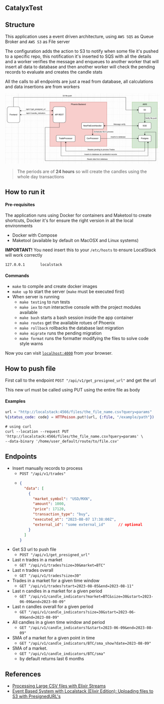 ## CatalyxTest

## Structure

This application uses a event driven architecture, using `AWS SQS` as Queue Broker and `AWS S3` as File server

The configuration adds the action to S3 to notify when some file it's pushed to a specific repo, this notification it's
inserted to SQS with all the details and a worker verifies the message and enqueues to another worker that will insert all
data to database and then another worker will check the pending records to evaluate and creates the candle stats

All the calls to all endpoints are just a read from database, all calculations and data insertions are from workers

![diagram!](diagram.png "diagram")

> The periods are of **24 hours** so will create the candles using the whole day transactions

## How to run it

#### Pre-requisites

The application runs using Docker for containers and Maketool to create shortcuts, Docker it's for ensure the right 
version in all the local environments

- Docker with Compose
- Maketool (available by default on MacOSX and Linux systems)

**IMPORTANT!** You need insert this to your `/etc/hosts` to ensure LocalStack will work correctly

```
127.0.0.1       localstack
```

#### Commands

- `make` to compile and create docker images
- `make up` to start the server (`make` must be executed first)
- When server is running
    - `make testing` to run tests
    - `make iex` to run interactive console with the project modules available
    - `make bash` starts a bash session inside the app container
    - `make routes` get the available rotues of Phoenix
    - `make rollback` rollbacks the database last migration
    - `make migrate` runs the pending migration
    - `make format` runs the formatter modifying the files to solve code style warns

Now you can visit [`localhost:4000`](http://localhost:4000) from your browser.

## How to push file

First call to the endpoint `POST "/api/v1/get_presigned_url"` and get the url

This new url must be called using PUT using the entire file as body

#### Examples

```elixir
url = "http://localstack:4566/files/the_file_name.csv?query=params"
%{status_code: code} = HTTPoison.put!(url, {:file, "/example/path"})
```

```shell script
# using curl
curl --location --request PUT 'http://localstack:4566/files/the_file_name.csv?query=params' \
--data-binary '/home/user_default/route/to/file.csv'
```

## Endpoints

- Insert manually records to process
    - `POST "/api/v1/trades"`
    - ```json
      {
        "data": [
          {
            "market_symbol": "USD/MXN",
            "amount": 1000,
            "price": 17120,
            "transaction_type": "buy",
            "executed_at": "2023-08-07 17:38:00Z",
            "external_id": "some external_id"      // optional
          }
        ]
      }
      ```
- Get S3 url to push file
    - `POST "/api/v1/get_presigned_url"`
- Last n trades in a market
    - `GET "/api/v1/trades?size=30&market=BTC"`
- Last n trades overall
    - `GET "/api/v1/trades?size=30"`
- Trades in a market for a given time window
    - `GET "/api/v1/trades?start=2023-08-05&end=2023-08-11"`
- Last n candles in a market for a given period
    - `GET "/api/v1/candle_indicators?market=BTC&size=30&start=2023-06-09&end=2023-08-09"`
- Last n candles overall for a given period
    - `GET "/api/v1/candle_indicators?size=30&start=2023-06-09&end=2023-08-09"`
- All candles in a given time window and period
    - `GET "/api/v1/candle_indicators?&start=2023-06-09&end=2023-08-09"`
- SMA of a market for a given point in time
    - `GET "/api/v1/candle_indicators/BTC/sma_show?date=2023-08-09"`
- SMA of a market.
    - `GET "/api/v1/candle_indicators/BTC/sma"`
    - by default returns last 6 months

## References

- [Processing Large CSV files with Elixir Streams](https://www.poeticoding.com/processing-large-csv-files-with-elixir-streams/)
- [Event Based System with Localstack (Elixir Edition): Uploading files to S3 with PresignedURL's](https://dev.to/nicolkill/event-based-system-with-localstack-elixir-edition-uploading-files-to-s3-with-presignedurls-5ha4)
